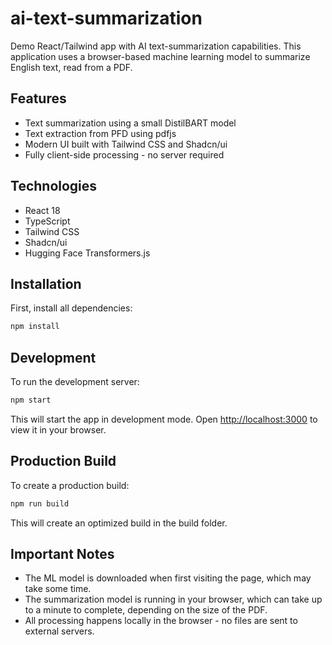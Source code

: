 # ai-text-summarization

Demo React/Tailwind app with AI text-summarization capabilities. This application uses a browser-based machine learning model to summarize English text, read from a PDF.

## Features

- Text summarization using a small DistilBART model
- Text extraction from PFD using pdfjs
- Modern UI built with Tailwind CSS and Shadcn/ui
- Fully client-side processing - no server required

## Technologies

- React 18
- TypeScript
- Tailwind CSS 
- Shadcn/ui
- Hugging Face Transformers.js

## Installation

First, install all dependencies:

```bash
npm install
```

## Development

To run the development server:

```bash
npm start
```

This will start the app in development mode. Open [http://localhost:3000](http://localhost:3000) to view it in your browser.

## Production Build

To create a production build:

```bash
npm run build
```

This will create an optimized build in the build folder.

## Important Notes

- The ML model is downloaded when first visiting the page, which may take some time.
- The summarization model is running in your browser, which can take up to a minute to complete, depending on the size of the PDF.
- All processing happens locally in the browser - no files are sent to external servers.